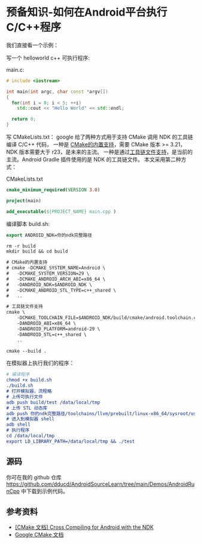 # 预备知识-如何在Android平台执行C/C++程序

我们直接看一个示例：

写一个 helloworld c++ 可执行程序:

main.c:
```cpp
# include <iostream>

int main(int argc, char const *argv[])
{
  for(int i = 0; i < 5; ++i)
    std::cout << "Hello World" << std::endl;

  return 0;
}

```

写 CMakeLists.txt：
google 给了两种方式用于支持 CMake 调用 NDK 的工具链编译 C/C++ 代码，
一种是 [CMake的内置支持](https://cmake.org/cmake/help/latest/manual/cmake-toolchains.7.html#cross-compiling-for-android-with-the-ndk)，需要 CMake 版本 >= 3.21，NDK 版本需要大于 r23，是未来的主流。
一种是通过[工具链文件支持](https://developer.android.com/ndk/guides/cmake)，是当前的主流。Android Gradle 插件使用的是 NDK 的工具链文件。
本文采用第二种方式：

CMakeLists.txt
```cmake
cmake_minimum_required(VERSION 3.0)

project(main)

add_executable(${PROJECT_NAME} main.cpp )
```

编译脚本 build.sh:
```cmake
export ANDROID_NDK=你的ndk完整路径

rm -r build
mkdir build && cd build 

# CMake的内置支持
# cmake -DCMAKE_SYSTEM_NAME=Android \
# 	-DCMAKE_SYSTEM_VERSION=29 \
# 	-DCMAKE_ANDROID_ARCH_ABI=x86_64 \
# 	-DANDROID_NDK=$ANDROID_NDK \
# 	-DCMAKE_ANDROID_STL_TYPE=c++_shared \
# 	..

# 工具链文件支持
cmake \
    -DCMAKE_TOOLCHAIN_FILE=$ANDROID_NDK/build/cmake/android.toolchain.cmake \
    -DANDROID_ABI=x86_64 \
    -DANDROID_PLATFORM=android-29 \
	-DANDROID_STL=c++_shared \
	..

cmake --build .
```

在模拟器上执行我们的程序：

```cmake
# 编译程序
chmod +x build.sh
./build.sh
# 打开模拟器，流程略
# 上传可执行文件
adb push build/test /data/local/tmp
# 上传 STL 动态库
adb push 你的ndk完整路径/toolchains/llvm/prebuilt/linux-x86_64/sysroot/usr/lib/x86_64-linux-android/libc++_shared.so /data/local/tmp
# 进入到模拟器 shell
adb shell
# 执行程序
cd /data/local/tmp
export LD_LIBRARY_PATH=/data/local/tmp && ./test
```


## 源码

你可在我的 github 仓库 https://github.com/dducd/AndroidSourceLearn/tree/main/Demos/AndroidRunCpp 中下载到示例代码。

## 参考资料

- [[CMake 文档] Cross Compiling for Android with the NDK](https://cmake.org/cmake/help/latest/manual/cmake-toolchains.7.html#cross-compiling-for-android-with-the-ndk)
- [Google CMake 文档](https://developer.android.com/ndk/guides/cmake)
